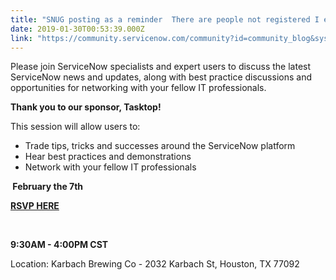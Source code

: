 ```yaml
---
title: "SNUG posting as a reminder  There are people not registered I expect to see  FEB th"
date: 2019-01-30T00:53:39.000Z
link: "https://community.servicenow.com/community?id=community_blog&sys_id=3c85c4b5db5f2700d6a102d5ca961944"
---
```

<p>Please join ServiceNow specialists and expert users to discuss the latest ServiceNow news and updates, along with best practice discussions and opportunities for networking with your fellow IT professionals.</p>
<p><strong>Thank you to our sponsor, Tasktop!</strong></p>
<p>This session will allow users to:</p>
<ul><li>Trade tips, tricks and successes around the ServiceNow platform</li><li>Hear best practices and demonstrations</li><li>Network with your fellow IT professionals</li></ul>
<p><strong> February the 7th</strong></p>
<p><strong><a href="http://app.connect.servicenow.com/e/es?s&#61;1133&amp;e&#61;1256391" rel="nofollow">RSVP HERE</a></strong></p>
<p> </p>
<p><strong>9:30AM - 4:00PM CST</strong></p>
<p>Location: Karbach Brewing Co - 2032 Karbach St, Houston, TX 77092</p>